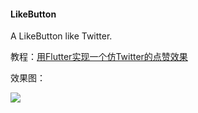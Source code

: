#### LikeButton

A LikeButton like Twitter.

教程：[用Flutter实现一个仿Twitter的点赞效果](https://juejin.im/post/5bf01b7d51882516fa638069)

效果图：

![](https://gitee.com/yumi0629/ImageAsset/raw/master/like_button/like_button.gif)
